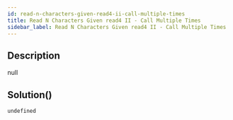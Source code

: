 ```yaml
---
id: read-n-characters-given-read4-ii-call-multiple-times
title: Read N Characters Given read4 II - Call Multiple Times
sidebar_label: Read N Characters Given read4 II - Call Multiple Times
---
```

## Description
<div class="description">
null
</div>

## Solution()
```
undefined
```